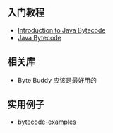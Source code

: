 ## 入门教程

* [Introduction to Java Bytecode](https://dzone.com/articles/introduction-to-java-bytecode)
* [Java Bytecode](https://www.ibm.com/developerworks/library/it-haggar_bytecode/index.html)

## 相关库

* Byte Buddy 应该是最好用的

## 实用例子

* [bytecode-examples](https://github.com/jon-bell/bytecode-examples)
